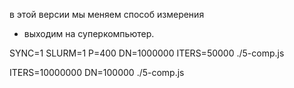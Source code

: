 в этой версии мы меняем способ измерения
+ выходим на суперкомпьютер.

SYNC=1 SLURM=1 P=400 DN=1000000 ITERS=50000 ./5-comp.js

ITERS=10000000 DN=100000 ./5-comp.js

